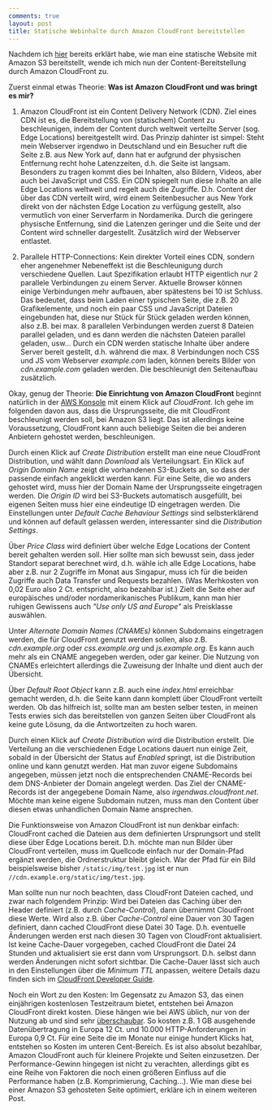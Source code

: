 ```yaml
---
comments: true
layout: post
title: Statische Webinhalte durch Amazon CloudFront bereitstellen
---
```


Nachdem ich [hier](http://blog.irhh.de/2013/statische-website-auf-amazon-s3-hosten/) bereits erklärt habe, wie man eine statische Website mit Amazon S3 bereitstellt, wende ich mich nun der Content-Bereitstellung durch Amazon CloudFront zu.

Zuerst einmal etwas Theorie: **Was ist Amazon CloudFront und was bringt es mir?**


  1. Amazon CloudFront ist ein Content Delivery Network (CDN). Ziel eines CDN ist es, die Bereitstellung von (statischem) Content zu beschleunigen, indem der Content durch weltweit verteilte Server (sog. Edge Locations) bereitgestellt wird. Das Prinzip dahinter ist simpel: Steht mein Webserver irgendwo in Deutschland und ein Besucher ruft die Seite z.B. aus New York auf, dann hat er aufgrund der physischen Entfernung recht hohe Latenzzeiten, d.h. die Seite ist langsam. Besonders zu tragen kommt dies bei Inhalten, also Bildern, Videos, aber auch bei JavaScript und CSS. Ein CDN spiegelt nun diese Inhalte an alle Edge Locations weltweit und regelt auch die Zugriffe. D.h. Content der über das CDN verteilt wird, wird einem Seitenbesucher aus New York direkt von der nächsten Edge Location zu verfügung gestellt, also vermutlich von einer Serverfarm in Nordamerika. Durch die geringere physische Entfernung, sind die Latenzen geringer und die Seite und der Content wird schneller dargestellt. Zusätzlich wird der Webserver entlastet.


  2. Parallele HTTP-Connections: Kein direkter Vorteil eines CDN, sondern eher angenehmer Nebeneffekt ist die Beschleunigung durch verschiedene Quellen. Laut Spezifikation erlaubt HTTP eigentlich nur 2 parallele Verbindungen zu einem Server. Aktuelle Browser können einige Verbindungen mehr aufbauen, aber spätestens bei 10 ist Schluss. Das bedeutet, dass beim Laden einer typischen Seite, die z.B. 20 Grafikelemente, und noch ein paar CSS und JavaScript Dateien eingebunden hat, diese nur Stück für Stück geladen werden können, also z.B. bei max. 8 parallelen Verbindungen werden zuerst 8 Dateien parallel geladen, und es dann werden die nächsten Dateien parallel geladen, usw... Durch ein CDN werden statische Inhalte über andere Server bereit gestellt, d.h. während die max. 8 Verbindungen noch CSS und JS vom Webserver _example.com_ laden, können bereits Bilder von _cdn.example.com_ geladen werden. Die beschleunigt den Seitenaufbau zusätzlich.


Okay, genug der Theorie: **Die Einrichtung von Amazon CloudFront** beginnt natürlich in der [AWS Konsole](https://console.aws.amazon.com/) mit einem Klick auf _CloudFront_. Ich gehe im folgenden davon aus, dass die Ursprungsseite, die mit CloudFront beschleunigt werden soll, bei Amazon S3 liegt. Das ist allerdings keine Voraussetzung, CloudFront kann auch beliebige Seiten die bei anderen Anbietern gehostet werden, beschleunigen.

Durch einen Klick auf _Create Distribution_ erstellt man eine neue CloudFront Distribution, und wählt dann _Download_ als Verteilungsart. Ein Klick auf _Origin Domain Name_ zeigt die vorhandenen S3-Buckets an, so dass der passende einfach angeklickt werden kann. Für eine Seite, die wo anders gehostet wird, muss hier der Domain Name der Ursprungsseite eingetragen werden. Die _Origin ID_ wird bei S3-Buckets automatisch ausgefüllt, bei eigenen Seiten muss hier eine eindeutige ID eingetragen werden. Die Einstellungen unter _Default Cache Behaviour Settings_ sind selbsterklärend und können auf default gelassen werden, interessanter sind die _Distribution Settings_.

Über _Price Class_ wird definiert über welche Edge Locations der Content bereit gehalten werden soll. Hier sollte man sich bewusst sein, dass jeder Standort separat berechnet wird, d.h. wähle ich alle Edge Locations, habe aber z.B. nur 2 Zugriffe im Monat aus Singapur, muss ich für die beiden Zugriffe auch Data Transfer und Requests bezahlen. (Was Merhkosten von 0,02 Euro also 2 Ct. entspricht, also bezahlbar ist.) Zielt die Seite eher auf europäisches und/oder nordamerikanisches Publikum, kann man hier ruhigen Gewissens auch _"Use only US and Europe"_ als Preisklasse auswählen.

Unter _Alternate Domain Names (CNAMEs)_ können Subdomains eingetragen werden, die für CloudFront genutzt werden sollen, also z.B. _cdn.example.org_ oder _css.example.org_ und _js.example.org_. Es kann auch mehr als ein CNAME angegeben werden, oder gar keiner. Die Nutzung von CNAMEs erleichtert allerdings die Zuweisung der Inhalte und dient auch der Übersicht.

Über _Default Root Object_ kann z.B. auch eine _index.html_ erreichbar gemacht werden, d.h. die Seite kann dann komplett über CloudFront verteilt werden. Ob das hilfreich ist, sollte man am besten selber testen, in meinen Tests erwies sich das bereitstellen von ganzen Seiten über CloudFront als keine gute Lösung, da die Antwortzeiten zu hoch waren.

Durch einen Klick auf _Create Distribution_ wird die Distribution erstellt. Die Verteilung an die verschiedenen Edge Locations dauert nun einige Zeit, sobald in der Übersicht der Status auf _Enabled_ springt, ist die Distribution online und kann genutzt werden. Hat man zuvor eigene Subdomains angegeben, müssen jetzt noch die entsprechenden CNAME-Records bei dem DNS-Anbieter der Domain angelegt werden. Das Ziel der CNAME-Records ist der angegebene Domain Name, also _irgendwas.cloudfront.net_. Möchte man keine eigene Subdomain nutzen, muss man den Content über diesen etwas unhandlichen Domain Name ansprechen.

Die Funktionsweise von Amazon CloudFront ist nun denkbar einfach: CloudFront cached die Dateien aus dem definierten Ursprungsort und stellt diese über Edge Locations bereit. D.h. möchte man nun Bilder über CloudFront verteilen, muss im Quellcode einfach nur der Domain-Pfad ergänzt werden, die Ordnerstruktur bleibt gleich. War der Pfad für ein Bild beispielsweise bisher `/static/img/test.jpg` ist er nun `//cdn.example.org/static/img/test.jpg`.

Man sollte nun nur noch beachten, dass CloudFront Dateien cached, und zwar nach folgendem Prinzip: Wird bei Dateien das Caching über den Header definiert (z.B. durch _Cache-Control_), dann übernimmt CloudFront diese Werte. Wird also z.B. über _Cache-Control_ eine Dauer von 30 Tagen definiert, dann cached CloudFront diese Datei 30 Tage. D.h. eventuelle Änderungen werden erst nach diesen 30 Tagen von CloudFront aktualisiert. Ist keine Cache-Dauer vorgegeben, cached CloudFront die Datei 24 Stunden und aktualisiert sie erst dann vom Ursprungsort. D.h. selbst dann werden Änderungen nicht sofort sichtbar. Die Cache-Dauer lässt sich auch in den Einstellungen über die _Minimum TTL_ anpassen, weitere Details dazu finden sich im [CloudFront Developer Guide](http://docs.aws.amazon.com/AmazonCloudFront/latest/DeveloperGuide/Expiration.html).

Noch ein Wort zu den Kosten: Im Gegensatz zu Amazon S3, das einen einjährigen kostenlosen Testzeitraum bietet, entstehen bei Amazon CloudFront direkt kosten. Diese hängen wie bei AWS üblich, nur von der Nutzung ab und sind sehr [überschaubar](http://aws.amazon.com/de/cloudfront/pricing/). So kosten z.B. 1 GB ausgehende Datenübertragung in Europa 12 Ct. und 10.000 HTTP-Anforderungen in Europa 0,9 Ct. Für eine Seite die im Monate nur einige hundert Klicks hat, entstehen so Kosten im unteren Cent-Bereich. Es ist also absolut bezahlbar, Amazon CloudFront auch für kleinere Projekte und Seiten einzusetzen. Der Performance-Gewinn hingegen ist nicht zu verachten, allerdings gibt es eine Reihe von Faktoren die noch einen größeren Einfluss auf die Performance haben (z.B. Komprimierung, Caching...). Wie man diese bei einer Amazon S3 gehosteten Seite optimiert, erkläre ich in einem weiteren Post.
